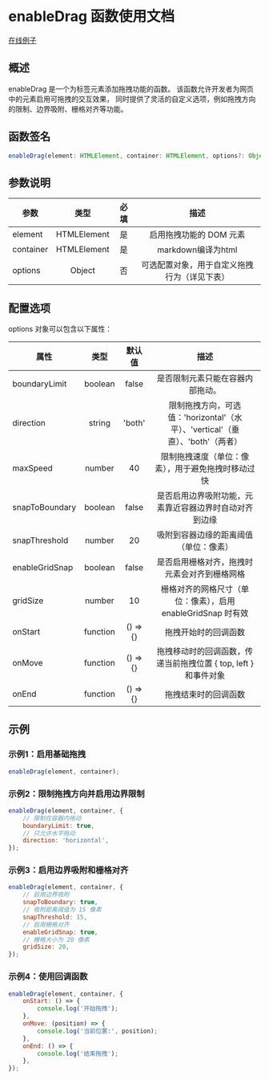 # enableDrag 函数使用文档

[在线例子](https://qq2009.github.io/mooses/#/drag)

## 概述

enableDrag 是一个为标签元素添加拖拽功能的函数。
该函数允许开发者为网页中的元素启用可拖拽的交互效果，
同时提供了灵活的自定义选项，例如拖拽方向的限制、边界吸附、栅格对齐等功能。

## 函数签名

```javascript
enableDrag(element: HTMLElement, container: HTMLElement, options?: Object): Function
```

## 参数说明

| 参数      |    类型     | 必填 |                     描述                     |
| --------- | :---------: | :--: | :------------------------------------------: |
| element   | HTMLElement |  是  |           启用拖拽功能的 DOM 元素            |
| container | HTMLElement |  是  |              markdown编译为html              |
| options   |   Object    |  否  | 可选配置对象，用于自定义拖拽行为（详见下表） |

## 配置选项

options 对象可以包含以下属性：

| 属性           |   类型   |  默认值  |                                      描述                                      |
| -------------- | :------: | :------: | :----------------------------------------------------------------------------: |
| boundaryLimit  | boolean  |  false   |                        是否限制元素只能在容器内部拖动。                        |
| direction      |  string  |  'both'  | 限制拖拽方向，可选值：'horizontal'（水平）、'vertical'（垂直）、'both'（两者） |
| maxSpeed       |  number  |    40    |               限制拖拽速度（单位：像素），用于避免拖拽时移动过快               |
| snapToBoundary | boolean  |  false   |             是否启用边界吸附功能，元素靠近容器边界时自动对齐到边缘             |
| snapThreshold  |  number  |    20    |                     吸附到容器边缘的距离阈值（单位：像素）                     |
| enableGridSnap | boolean  |  false   |                  是否启用栅格对齐，拖拽时元素会对齐到栅格网格                  |
| gridSize       |  number  |    10    |          栅格对齐的网格尺寸（单位：像素），启用 enableGridSnap 时有效          |
| onStart        | function | () => {} |                              拖拽开始时的回调函数                              |
| onMove         | function | () => {} |        拖拽移动时的回调函数，传递当前拖拽位置 { top, left } 和事件对象         |
| onEnd          | function | () => {} |                              拖拽结束时的回调函数                              |

## 示例

### 示例1：启用基础拖拽

```javascript
enableDrag(element, container);
```

### 示例2：限制拖拽方向并启用边界限制

```javascript
enableDrag(element, container, {
    // 限制在容器内拖动
    boundaryLimit: true,
    // 只允许水平拖动
    direction: 'horizontal',
});
```

### 示例3：启用边界吸附和栅格对齐

```javascript
enableDrag(element, container, {
    // 启用边界吸附
    snapToBoundary: true,
    // 吸附距离阈值为 15 像素
    snapThreshold: 15,
    // 启用栅格对齐
    enableGridSnap: true,
    // 栅格大小为 20 像素
    gridSize: 20,
});
```

### 示例4：使用回调函数

```javascript
enableDrag(element, container, {
    onStart: () => {
        console.log('开始拖拽');
    },
    onMove: (position) => {
        console.log('当前位置:', position);
    },
    onEnd: () => {
        console.log('结束拖拽');
    },
});
```
